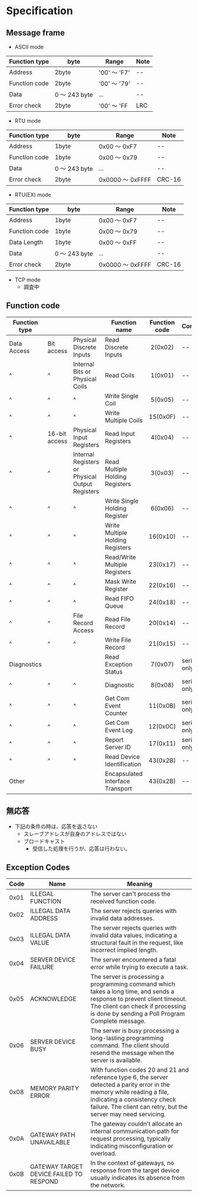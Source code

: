 # Specification

## Message frame

* ASCII mode

| Function type | byte          | Range        | Note |
| ------------- | ------------- | ------------ | ---- |
| Address       | 2byte         | '00' ～ 'F7' | --   |
| Function code | 2byte         | '00' ～ '79' | --   |
| Data          | 0 ～ 243 byte | ...          | --   |
| Error check   | 2byte         | '00' ～ 'FF  | LRC  |


* RTU mode

| Function type | byte          | Range            | Note   |
| ------------- | ------------- | ---------------- | ------ |
| Address       | 1byte         | 0x00 ～ 0xF7     | --     |
| Function code | 1byte         | 0x00 ～ 0x79     | --     |
| Data          | 0 ～ 243 byte | ...              | --     |
| Error check   | 2byte         | 0x0000 ～ 0xFFFF | CRC-16 |

* RTU(EX) mode

| Function type | byte          | Range            | Note   |
| ------------- | ------------- | ---------------- | ------ |
| Address       | 1byte         | 0x00 ～ 0xF7     | --     |
| Function code | 1byte         | 0x00 ～ 0x79     | --     |
| Data Length   | 1byte         | 0x00 ～ 0xFF     | --     |
| Data          | 0 ～ 243 byte | ...              | --     |
| Error check   | 2byte         | 0x0000 ～ 0xFFFF | CRC-16 |

* TCP mode
  * 調査中

## Function code

| Function type |               |                                                 | Function name                    | Function code | Comment     |
| ------------- | ------------- | ----------------------------------------------- | -------------------------------- | :-----------: | ----------- |
| Data Access   | Bit access    | Physical Discrete Inputs                        | Read Discrete Inputs             |    2(0x02)    | --          |
| ^             | ^             | Internal Bits or Physical Coils                 | Read Coils                       |    1(0x01)    | --          |
| ^             | ^             | ^                                               | Write Single Coil                |    5(0x05)    | --          |
| ^             | ^             | ^                                               | Write Multiple Coils             |   15(0x0F)    | --          |
| ^             | 16-bit access | Physical Input Registers                        | Read Input Registers             |    4(0x04)    | --          |
| ^             | ^             | Internal Registers or Physical Output Registers | Read Multiple Holding Registers  |    3(0x03)    | --          |
| ^             | ^             | ^                                               | Write Single Holding Register    |    6(0x06)    | --          |
| ^             | ^             | ^                                               | Write Multiple Holding Registers |   16(0x10)    | --          |
| ^             | ^             | ^                                               | Read/Write Multiple Registers    |   23(0x17)    | --          |
| ^             | ^             | ^                                               | Mask Write Register              |   22(0x16)    | --          |
| ^             | ^             | ^                                               | Read FIFO Queue                  |   24(0x18)    | --          |
| ^             | ^             | File Record Access                              | Read File Record                 |   20(0x14)    | --          |
| ^             | ^             | ^                                               | Write File Record                |   21(0x15)    | --          |
| Diagnostics   |               |                                                 | Read Exception Status            |    7(0x07)    | serial only |
| ^             | ^             | ^                                               | Diagnostic                       |    8(0x08)    | serial only |
| ^             | ^             | ^                                               | Get Com Event Counter            |   11(0x0B)    | serial only |
| ^             | ^             | ^                                               | Get Com Event Log                |   12(0x0C)    | serial only |
| ^             | ^             | ^                                               | Report Server ID                 |   17(0x11)    | serial only |
| ^             | ^             | ^                                               | Read Device Identification       |   43(0x2B)    | --          |
| Other         |               |                                                 | Encapsulated Interface Transport |   43(0x2B)    | --          |


## 無応答

* 下記の条件の時は、応答を返さない
  * スレーブアドレスが自身のアドレスではない
  * ブロードキャスト
    * 受信した処理を行うが、応答は行わない。




## Exception Codes

| Code | Name                                    | Meaning                                                                                                                                                                                                                     |
| ---- | --------------------------------------- | --------------------------------------------------------------------------------------------------------------------------------------------------------------------------------------------------------------------------- |
| 0x01 | ILLEGAL FUNCTION                        | The server can't process the received function code.                                                                                                                                                                        |
| 0x02 | ILLEGAL DATA ADDRESS                    | The server rejects queries with invalid data addresses.                                                                                                                                                                     |
| 0x03 | ILLEGAL DATA VALUE                      | The server rejects queries with invalid data values, indicating a structural fault in the request, like incorrect implied length.                                                                                           |
| 0x04 | SERVER DEVICE FAILURE                   | The server encountered a fatal error while trying to execute a task.                                                                                                                                                        |
| 0x05 | ACKNOWLEDGE                             | The server is processing a programming command which takes a long time, and sends a response to prevent client timeout. The client can check if processing is done by sending a Poll Program Complete message.              |
| 0x06 | SERVER DEVICE BUSY                      | The server is busy processing a long-lasting programming command. The client should resend the message when the server is available.                                                                                        |
| 0x08 | MEMORY PARITY ERROR                     | With function codes 20 and 21 and reference type 6, the server detected a parity error in the memory while reading a file, indicating a consistency check failure. The client can retry, but the server may need servicing. |
| 0x0A | GATEWAY PATH UNAVAILABLE                | The gateway couldn't allocate an internal communication path for request processing, typically indicating misconfiguration or overload.                                                                                     |
| 0x0B | GATEWAY TARGET DEVICE FAILED TO RESPOND | In the context of gateways, no response from the target device usually indicates its absence from the network.                                                                                                              |


